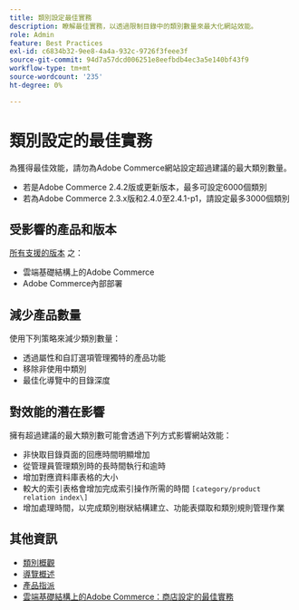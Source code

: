 ```yaml
---
title: 類別設定最佳實務
description: 瞭解最佳實務，以透過限制目錄中的類別數量來最大化網站效能。
role: Admin
feature: Best Practices
exl-id: c6834b32-9ee8-4a4a-932c-9726f3feee3f
source-git-commit: 94d7a57dcd006251e8eefbdb4ec3a5e140bf43f9
workflow-type: tm+mt
source-wordcount: '235'
ht-degree: 0%

---
```


# 類別設定的最佳實務

為獲得最佳效能，請勿為Adobe Commerce網站設定超過建議的最大類別數量。

- 若是Adobe Commerce 2.4.2版或更新版本，最多可設定6000個類別
- 若為Adobe Commerce 2.3.x版和2.4.0至2.4.1-p1，請設定最多3000個類別

## 受影響的產品和版本

[所有支援的版本](../../../release/versions.md) 之：

- 雲端基礎結構上的Adobe Commerce
- Adobe Commerce內部部署

## 減少產品數量

使用下列策略來減少類別數量：

- 透過屬性和自訂選項管理獨特的產品功能
- 移除非使用中類別
- 最佳化導覽中的目錄深度

## 對效能的潛在影響

擁有超過建議的最大類別數可能會透過下列方式影響網站效能：

- 非快取目錄頁面的回應時間明顯增加
- 從管理員管理類別時的長時間執行和逾時
- 增加對應資料庫表格的大小
- 較大的索引表格會增加完成索引操作所需的時間 `[category/product relation index\]`
- 增加處理時間，以完成類別樹狀結構建立、功能表擷取和類別規則管理作業

## 其他資訊

- [類別概觀](https://experienceleague.adobe.com/docs/commerce-admin/catalog/categories/categories.html)
- [導覽概述](https://experienceleague.adobe.com/docs/commerce-admin/catalog/catalog/navigation/navigation.html)
- [產品指派](https://experienceleague.adobe.com/docs/commerce-admin/catalog/categories/products-in-category/categories-product-assignments.html)
- [雲端基礎結構上的Adobe Commerce：商店設定的最佳實務](https://devdocs.magento.com/cloud/configure/configure-best-practices.html)
